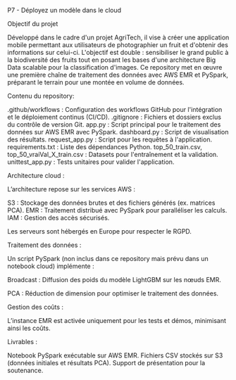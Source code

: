 P7 - Déployez un modèle dans le cloud

Objectif du projet

Développé dans le cadre d'un projet AgriTech, il vise à créer une application mobile permettant aux utilisateurs de photographier un fruit et d'obtenir des informations sur celui-ci. L'objectif est double : sensibiliser le grand public à la biodiversité des fruits tout en posant les bases d'une architecture Big Data scalable pour la classification d'images. Ce repository met en œuvre une première chaîne de traitement des données avec AWS EMR et PySpark, préparant le terrain pour une montée en volume de données.

Contenu du repository:

.github/workflows : Configuration des workflows GitHub pour l'intégration et le déploiement continus (CI/CD).
.gitignore : Fichiers et dossiers exclus du contrôle de version Git.
app.py : Script principal pour le traitement des données sur AWS EMR avec PySpark.
dashboard.py : Script de visualisation des résultats.
request_app.py : Script pour les requêtes à l'application.
requirements.txt : Liste des dépendances Python.
top_50_train.csv, top_50_vraiVal_X_train.csv : Datasets pour l'entraînement et la validation.
unittest_app.py : Tests unitaires pour valider l'application.

Architecture cloud :

L’architecture repose sur les services AWS :

S3 : Stockage des données brutes et des fichiers générés (ex. matrices PCA).
EMR : Traitement distribué avec PySpark pour paralléliser les calculs.
IAM : Gestion des accès sécurisés.

Les serveurs sont hébergés en Europe pour respecter le RGPD.

Traitement des données :

Un script PySpark (non inclus dans ce repository mais prévu dans un notebook cloud) implémente :

Broadcast : Diffusion des poids du modèle LightGBM sur les nœuds EMR.

PCA : Réduction de dimension pour optimiser le traitement des données.

Gestion des coûts :

L’instance EMR est activée uniquement pour les tests et démos, minimisant ainsi les coûts.

Livrables :

Notebook PySpark exécutable sur AWS EMR.
Fichiers CSV stockés sur S3 (données initiales et résultats PCA).
Support de présentation pour la soutenance.

